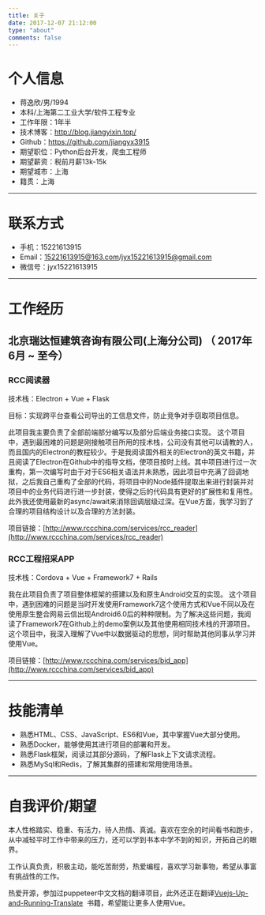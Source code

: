 ```yaml
---
title: 关于
date: 2017-12-07 21:12:00
type: "about"
comments: false
---
```


# 个人信息

* 蒋逸欣/男/1994
* 本科/上海第二工业大学/软件工程专业
* 工作年限：1年半
* 技术博客：http://blog.jiangyixin.top/
* Github：https://github.com/jiangyx3915
* 期望职位：Python后台开发，爬虫工程师
* 期望薪资：税前月薪13k-15k
* 期望城市：上海
* 籍贯：上海

***



# 联系方式

* 手机：15221613915
* Email：15221613915@163.com/jyx15221613915@gmail.com
* 微信号：jyx15221613915

***



# 工作经历

## 北京瑞达恒建筑咨询有限公司(上海分公司) （ 2017年6月 ~ 至今）

### RCC阅读器

技术栈：Electron + Vue + Flask

目标：实现跨平台查看公司导出的工信息文件，防止竞争对手窃取项目信息。

此项目我主要负责了全部前端部分编写以及部分后端业务接口实现。
这个项目中，遇到最困难的问题是刚接触项目所用的技术栈，公司没有其他可以请教的人，而且国内的Electron的教程较少。于是我阅读国外相关的Electron的英文书籍，并且阅读了Electron在Github中的指导文档，使项目按时上线。其中项目进行过一次重构，第一次编写时由于对于ES6相关语法并未熟悉，因此项目中充满了回调地狱，之后我自己重构了全部的代码，将项目中的Node插件提取出来进行封装并对项目中的业务代码进行进一步封装，使得之后的代码具有更好的扩展性和复用性。此外我还使用最新的async/await来消除回调层级过深。在Vue方面，我学习到了合理的项目结构设计以及合理的方法封装。

项目链接：[http://www.rccchina.com/services/rcc_reader](http://www.rccchina.com/services/rcc_reader)

### RCC工程招采APP

技术栈：Cordova + Vue + Framework7 + Rails

我在此项目负责了项目整体框架的搭建以及和原生Android交互的实现。
这个项目中，遇到困难的问题是当时开发使用Framework7这个使用方式和Vue不同以及在使用原生整合网易云信出现Android6.0后的种种限制。为了解决这些问题，我阅读了Framework7在Github上的demo案例以及其他使用相同技术栈的开源项目。这个项目中，我深入理解了Vue中以数据驱动的思想，同时帮助其他同事从学习并使用Vue。

项目链接：[http://www.rccchina.com/services/bid_app](http://www.rccchina.com/services/bid_app)

***



# 技能清单

- 熟悉HTML、CSS、JavaScript、ES6和Vue，其中掌握Vue大部分使用。
- 熟悉Docker，能够使用其进行项目的部署和开发。
- 熟悉Flask框架，阅读过其部分源码，了解Flask上下文请求流程。
- 熟悉MySql和Redis，了解其集群的搭建和常用使用场景。
***



# 自我评价/期望
本人性格踏实、稳重、有活力，待人热情、真诚。喜欢在空余的时间看书和跑步，从中减轻平时工作中带来的压力，还可以学到书本中学不到的知识，开拓自己的眼界。 

工作认真负责，积极主动，能吃苦耐劳，热爱编程，喜欢学习新事物，希望从事富有挑战性的工作。

热爱开源，参加过puppeteer中文文档的翻译项目，此外还正在翻译[Vuejs-Up-and-Running-Translate](https://github.com/jiangyx3915/Vuejs-Up-and-Running-Translate)  书籍，希望能让更多人使用Vue。 



​    